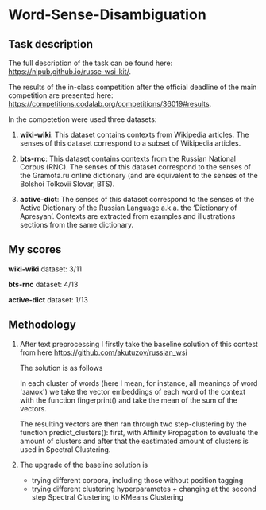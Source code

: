 # Word-Sense-Disambiguation

## Task description

The full description of the task can be found here: https://nlpub.github.io/russe-wsi-kit/.

The results of the in-class competition after the official deadline of the main competition are presented here: https://competitions.codalab.org/competitions/36019#results.

In the competetion were used three datasets:

1) **wiki-wiki**: This dataset contains contexts from
Wikipedia articles. The senses of this dataset correspond to a subset of
Wikipedia articles.

2) **bts-rnc**: This dataset contains contexts from the
Russian National Corpus (RNC). The senses of this dataset correspond to the
senses of the Gramota.ru online dictionary (and are equivalent to the senses of
the Bolshoi Tolkovii Slovar, BTS).

3) **active-dict**: The senses of this dataset
correspond to the senses of the Active Dictionary of the Russian Language a.k.a.
the ‘Dictionary of Apresyan’. Contexts are extracted from examples and
illustrations sections from the same dictionary.


## My scores

**wiki-wiki** dataset: 3/11

**bts-rnc** dataset: 4/13

**active-dict** dataset: 1/13

## Methodology

1) After text preprocessing I firstly take the baseline solution of this contest from here https://github.com/akutuzov/russian_wsi 

   The solution is as follows

   In each cluster of words (here I mean, for instance, all meanings of word 'замок') we take the vector embeddings of each word of the context with the      function fingerprint() and take the mean of the sum of the vectors.

   The resulting vectors are then ran through two step-clustering by the function predict_clusters(): first, with Affinity Propagation to evaluate the        amount of clusters and after that the eastimated amount of clusters is used in Spectral Clustering.

2) The upgrade of the baseline solution is
   - trying different corpora, including those without position tagging
   - trying different clustering hyperparametes + changing at the second step Spectral Clustering to KMeans Clustering

